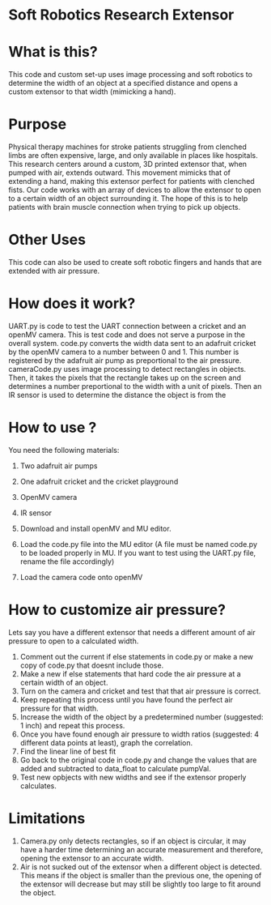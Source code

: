 # Soft Robotics Research Extensor

# What is this?

This code and custom set-up uses image processing and soft robotics to determine the width of an object at a specified distance and opens a custom extensor to that width (mimicking a hand).

# Purpose 

Physical therapy machines for stroke patients struggling from clenched limbs are often expensive, large, and only available in places like hospitals. This research centers around a custom, 3D printed extensor that, when pumped with air, extends outward. This movement mimicks that of extending a hand, making this extensor perfect for patients with clenched fists. Our code works with an array of devices to allow the extensor to open to a certain width of an object surrounding it. The hope of this is to help patients with brain muscle connection when trying to pick up objects. 

# Other Uses

This code can also be used to create soft robotic fingers and hands that are extended with air pressure.

# How does it work?

UART.py is code to test the UART connection between a cricket and an openMV camera. This is test code and does not serve a purpose in the overall system.
code.py converts the width data sent to an adafruit cricket by the openMV camera to a number between 0 and 1. This number is registered by the adafruit air pump as preportional to the air pressure.
cameraCode.py uses image processing to detect rectangles in objects. Then, it takes the pixels that the rectangle takes up on the screen and determines a number preportional to the width with a unit of pixels. Then an IR sensor is used to determine the distance the object is from the 

# How to use ?

You need the following materials:
1. Two adafruit air pumps
2. One adafruit cricket and the cricket playground
3. OpenMV camera
4. IR sensor

1. Download and install openMV and MU editor.
2. Load the code.py file into the MU editor (A file must be named code.py to be loaded properly in MU. If you want to test using the UART.py file, rename the file accordingly)
3. Load the camera code onto openMV

# How to customize air pressure?

Lets say you have a different extensor that needs a different amount of air pressure to open to a calculated width. 

1. Comment out the current if else statements in code.py or make a new copy of code.py that doesnt include those.
2. Make a new if else statements that hard code the air pressure at a certain width of an object.
3. Turn on the camera and cricket and test that that air pressure is correct.
4. Keep repeating this process until you have found the perfect air pressure for that width.
5. Increase the width of the object by a predetermined number (suggested: 1 inch) and repeat this process.
6. Once you have found enough air pressure to width ratios (suggested: 4 different data points at least), graph the correlation.
7. Find the linear line of best fit
8. Go back to the original code in code.py and change the values that are added and subtracted to data_float to calculate pumpVal.
9. Test new opbjects with new widths and see if the extensor properly calculates.

# Limitations 
1. Camera.py only detects rectangles, so if an object is circular, it may have a harder time determining an accurate measurement and therefore, opening the extensor to an accurate width. 
2. Air is not sucked out of the extensor when a different object is detected. This means if the object is smaller than the previous one, the opening of the extensor will decrease but may still be slightly too large to fit around the object. 
